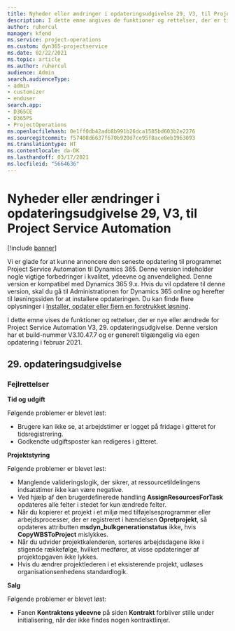 ```yaml
---
title: Nyheder eller ændringer i opdateringsudgivelse 29, V3, til Project Service Automation
description: I dette emne angives de funktioner og rettelser, der er tilgængelige til Project Service Automation, opdateringsudgivelse 29, V3.
author: ruhercul
manager: kfend
ms.service: project-operations
ms.custom: dyn365-projectservice
ms.date: 02/22/2021
ms.topic: article
ms.author: ruhercul
audience: Admin
search.audienceType:
- admin
- customizer
- enduser
search.app:
- D365CE
- D365PS
- ProjectOperations
ms.openlocfilehash: 0e1ff0db42adb8b991b26dca1585bd603b2e2276
ms.sourcegitcommit: f57408d6637f670b920d7ce95f8ace8eb1963093
ms.translationtype: HT
ms.contentlocale: da-DK
ms.lasthandoff: 03/17/2021
ms.locfileid: "5664636"
---
```

# <a name="whats-new-or-changed-in-project-service-automation-update-release-29-v3"></a>Nyheder eller ændringer i opdateringsudgivelse 29, V3, til Project Service Automation

[!include [banner](../includes/psa-now-project-operations.md)]

Vi er glade for at kunne annoncere den seneste opdatering til programmet Project Service Automation til Dynamics 365. Denne version indeholder nogle vigtige forbedringer i kvalitet, ydeevne og anvendelighed. Denne version er kompatibel med Dynamics 365 9.x. Hvis du vil opdatere til denne version, skal du gå til Administrationen for Dynamics 365 online og herefter til løsningssiden for at installere opdateringen. Du kan finde flere oplysninger i [Installer, opdater eller fjern en foretrukket løsning](https://docs.microsoft.com/power-platform/admin/install-remove-preferred-solution).

I dette emne vises de funktioner og rettelser, der er nye eller ændrede for Project Service Automation V3, 29. opdateringsudgivelse. Denne version har et build-nummer V3.10.47.7 og er generelt tilgængelig via egen opdatering i februar 2021.

## <a name="update-release-29"></a>29. opdateringsudgivelse

### <a name="bug-fixes"></a>Fejlrettelser

**Tid og udgift**

Følgende problemer er blevet løst:

- Brugere kan ikke se, at arbejdstimer er logget på fridage i gitteret for tidsregistrering.
- Godkendte udgiftsposter kan redigeres i gitteret.

**Projektstyring**

Følgende problemer er blevet løst:

- Manglende valideringslogik, der sikrer, at ressourcetildelingens indsatstimer ikke kan være negative.
- Ved hjælp af den brugerdefinerede handling **AssignResourcesForTask** opdateres alle felter i stedet for kun ændrede felter.
- Når du kopierer et projekt i et miljø med tilføjelsesprogrammer eller arbejdsprocesser, der er registreret i hændelsen **Opretprojekt**, så opdateres attributten **msdyn_bulkgenerationstatus** ikke, hvis **CopyWBSToProject** mislykkes.
- Når du udvider projektkalenderen, sorteres arbejdsdagene ikke i stigende rækkefølge, hvilket medfører, at visse opdateringer af projektopgaven ikke lykkes.
- Hvis du ændrer projektlederen i et eksisterende projekt, udløses organisationsenhedens standardlogik.

**Salg**

Følgende problemer er blevet løst:

- Fanen **Kontraktens ydeevne** på siden **Kontrakt** forbliver stille under initialisering, når der ikke findes nogen kontraktlinjer.
